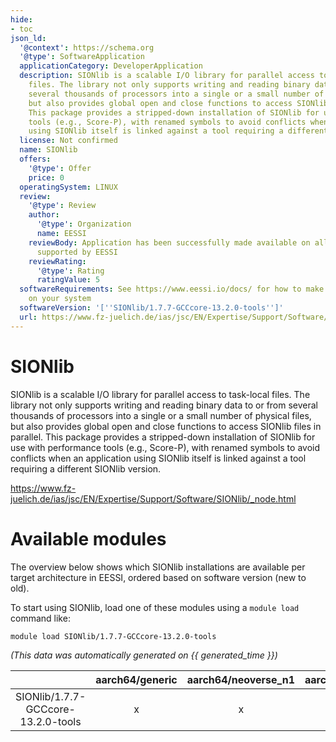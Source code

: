 ```yaml
---
hide:
- toc
json_ld:
  '@context': https://schema.org
  '@type': SoftwareApplication
  applicationCategory: DeveloperApplication
  description: SIONlib is a scalable I/O library for parallel access to task-local
    files. The library not only supports writing and reading binary data to or from
    several thousands of processors into a single or a small number of physical files,
    but also provides global open and close functions to access SIONlib files in parallel.
    This package provides a stripped-down installation of SIONlib for use with performance
    tools (e.g., Score-P), with renamed symbols to avoid conflicts when an application
    using SIONlib itself is linked against a tool requiring a different SIONlib version.
  license: Not confirmed
  name: SIONlib
  offers:
    '@type': Offer
    price: 0
  operatingSystem: LINUX
  review:
    '@type': Review
    author:
      '@type': Organization
      name: EESSI
    reviewBody: Application has been successfully made available on all architectures
      supported by EESSI
    reviewRating:
      '@type': Rating
      ratingValue: 5
  softwareRequirements: See https://www.eessi.io/docs/ for how to make EESSI available
    on your system
  softwareVersion: '[''SIONlib/1.7.7-GCCcore-13.2.0-tools'']'
  url: https://www.fz-juelich.de/ias/jsc/EN/Expertise/Support/Software/SIONlib/_node.html
---
```


SIONlib
=======


SIONlib is a scalable I/O library for parallel access to task-local files. The library not only supports writing and reading binary data to or from several thousands of processors into a single or a small number of physical files, but also provides global open and close functions to access SIONlib files in parallel. This package provides a stripped-down installation of SIONlib for use with performance tools (e.g., Score-P), with renamed symbols to avoid conflicts when an application using SIONlib itself is linked against a tool requiring a different SIONlib version.

https://www.fz-juelich.de/ias/jsc/EN/Expertise/Support/Software/SIONlib/_node.html
# Available modules


The overview below shows which SIONlib installations are available per target architecture in EESSI, ordered based on software version (new to old).

To start using SIONlib, load one of these modules using a `module load` command like:

```shell
module load SIONlib/1.7.7-GCCcore-13.2.0-tools
```

*(This data was automatically generated on {{ generated_time }})*  

| |aarch64/generic|aarch64/neoverse_n1|aarch64/neoverse_v1|aarch64/nvidia|x86_64/generic|x86_64/amd/zen2|x86_64/amd/zen3|x86_64/amd/zen4|x86_64/intel/haswell|x86_64/intel/sapphirerapids|x86_64/intel/skylake_avx512|
| :---: | :---: | :---: | :---: | :---: | :---: | :---: | :---: | :---: | :---: | :---: | :---: |
|SIONlib/1.7.7-GCCcore-13.2.0-tools|x|x|x|-|x|x|x|x|x|x|x|

